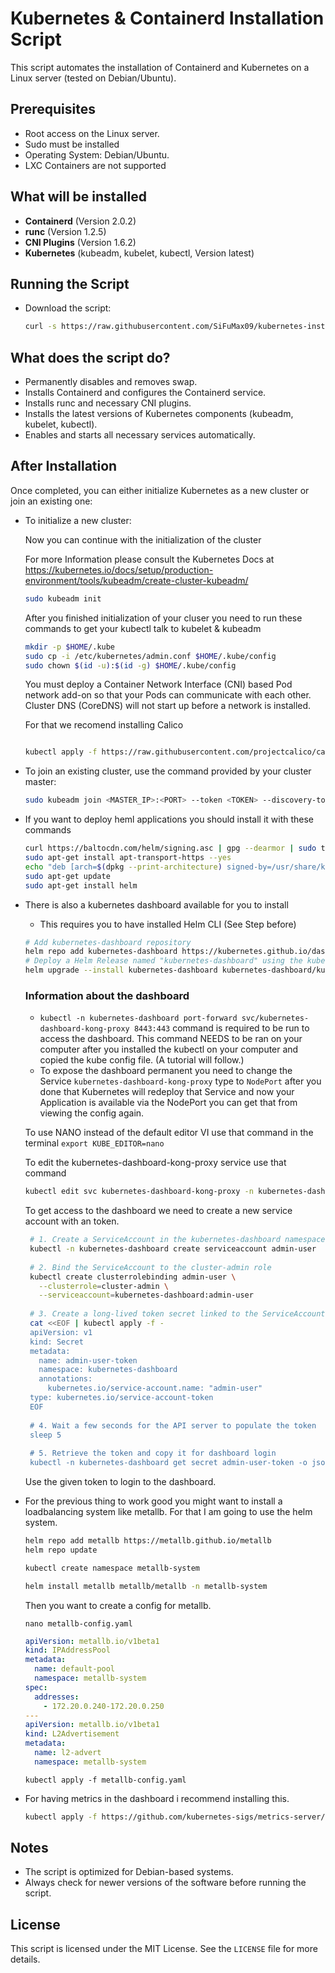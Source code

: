 # Kubernetes & Containerd Installation Script

This script automates the installation of Containerd and Kubernetes on a Linux server (tested on Debian/Ubuntu).

## Prerequisites
- Root access on the Linux server.
- Sudo must be installed
- Operating System: Debian/Ubuntu.
- LXC Containers are not supported

## What will be installed
- **Containerd** (Version 2.0.2)
- **runc** (Version 1.2.5)
- **CNI Plugins** (Version 1.6.2)
- **Kubernetes** (kubeadm, kubelet, kubectl, Version latest)

## Running the Script

- Download the script:
   ```bash
   curl -s https://raw.githubusercontent.com/SiFuMax09/kubernetes-install-script/refs/heads/main/install.sh | bash
   ```

## What does the script do?

- Permanently disables and removes swap.
- Installs Containerd and configures the Containerd service.
- Installs runc and necessary CNI plugins.
- Installs the latest versions of Kubernetes components (kubeadm, kubelet, kubectl).
- Enables and starts all necessary services automatically.

## After Installation

Once completed, you can either initialize Kubernetes as a new cluster or join an existing one:



- To initialize a new cluster:

   Now you can continue with the initialization of the cluster

   For more Information please consult the Kubernetes Docs at https://kubernetes.io/docs/setup/production-environment/tools/kubeadm/create-cluster-kubeadm/
     ```bash
     sudo kubeadm init
     ```
     After you finished initialization of your cluser you need to run these commands to get your kubectl talk to kubelet & kubeadm
     ```bash
     mkdir -p $HOME/.kube
     sudo cp -i /etc/kubernetes/admin.conf $HOME/.kube/config
     sudo chown $(id -u):$(id -g) $HOME/.kube/config
     ```

   You must deploy a Container Network Interface (CNI) based Pod network add-on so that your Pods can communicate with each other. Cluster DNS (CoreDNS) will not start up before a network is installed.

   For that we recomend installing Calico

   ```bash

   kubectl apply -f https://raw.githubusercontent.com/projectcalico/calico/v3.27.0/manifests/calico.yaml
   
   ```


- To join an existing cluster, use the command provided by your cluster master:

  ```bash
  sudo kubeadm join <MASTER_IP>:<PORT> --token <TOKEN> --discovery-token-ca-cert-hash sha256:<HASH>
  ```


- If you want to deploy heml applications you should install it with these commands
   ```bash
   curl https://baltocdn.com/helm/signing.asc | gpg --dearmor | sudo tee /usr/share/keyrings/helm.gpg > /dev/null
   sudo apt-get install apt-transport-https --yes
   echo "deb [arch=$(dpkg --print-architecture) signed-by=/usr/share/keyrings/helm.gpg] https://baltocdn.com/helm/stable/debian/ all main" | sudo tee /etc/apt/sources.list.d/helm-stable-debian.list
   sudo apt-get update
   sudo apt-get install helm
   ```

- There is also a kubernetes dashboard available for you to install
  - This requires you to have installed Helm CLI (See Step before)
 
  ```bash
  # Add kubernetes-dashboard repository
  helm repo add kubernetes-dashboard https://kubernetes.github.io/dashboard/
  # Deploy a Helm Release named "kubernetes-dashboard" using the kubernetes-dashboard chart
  helm upgrade --install kubernetes-dashboard kubernetes-dashboard/kubernetes-dashboard --create-namespace --namespace kubernetes-dashboard
  ```
  ### Information about the dashboard
  - ``kubectl -n kubernetes-dashboard port-forward svc/kubernetes-dashboard-kong-proxy 8443:443`` command is required to be run to access the dashboard. This command NEEDS to be ran on your computer after you installed the kubectl on your computer and copied the kube config file. (A tutorial will follow.)
  - To expose the dashboard permanent you need to change the Service ``kubernetes-dashboard-kong-proxy`` type to ``NodePort`` after you done that Kubernetes will redeploy that Service and now your Application is available via the NodePort you can get that from viewing the config again.

  To use NANO instead of the default editor VI use that command in the terminal
  ``export KUBE_EDITOR=nano``

  To edit the kubernetes-dashboard-kong-proxy service use that command
  ```bash
  kubectl edit svc kubernetes-dashboard-kong-proxy -n kubernetes-dashboard
  ```

  To get access to the dashboard we need to create a new service account with an token.
  ```bash
   # 1. Create a ServiceAccount in the kubernetes-dashboard namespace
   kubectl -n kubernetes-dashboard create serviceaccount admin-user
   
   # 2. Bind the ServiceAccount to the cluster-admin role
   kubectl create clusterrolebinding admin-user \
     --clusterrole=cluster-admin \
     --serviceaccount=kubernetes-dashboard:admin-user
   
   # 3. Create a long-lived token secret linked to the ServiceAccount
   cat <<EOF | kubectl apply -f -
   apiVersion: v1
   kind: Secret
   metadata:
     name: admin-user-token
     namespace: kubernetes-dashboard
     annotations:
       kubernetes.io/service-account.name: "admin-user"
   type: kubernetes.io/service-account-token
   EOF
   
   # 4. Wait a few seconds for the API server to populate the token
   sleep 5
   
   # 5. Retrieve the token and copy it for dashboard login
   kubectl -n kubernetes-dashboard get secret admin-user-token -o jsonpath="{.data.token}" | base64 -d && echo
  ```
  Use the given token to login to the dashboard.
  
- For the previous thing to work good you might want to install a loadbalancing system like metallb. For that I am going to use the helm system.
  ```bash
  helm repo add metallb https://metallb.github.io/metallb
  helm repo update
  ```

  ```bash
  kubectl create namespace metallb-system
  ```

  ```bash
  helm install metallb metallb/metallb -n metallb-system
  ```

   Then you want to create a config for metallb.

   ```
   nano metallb-config.yaml
   ```

   ```yaml
   apiVersion: metallb.io/v1beta1
   kind: IPAddressPool
   metadata:
     name: default-pool
     namespace: metallb-system
   spec:
     addresses:
       - 172.20.0.240-172.20.0.250
   ---
   apiVersion: metallb.io/v1beta1
   kind: L2Advertisement
   metadata:
     name: l2-advert
     namespace: metallb-system
   ```

  ```
  kubectl apply -f metallb-config.yaml
  ```

- For having metrics in the dashboard i recommend installing this.
  ```bash
  kubectl apply -f https://github.com/kubernetes-sigs/metrics-server/releases/latest/download/components.yaml
  ```

## Notes
- The script is optimized for Debian-based systems.
- Always check for newer versions of the software before running the script.

## License
This script is licensed under the MIT License. See the `LICENSE` file for more details.
